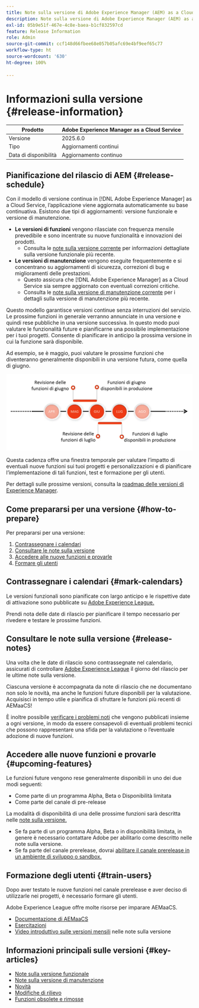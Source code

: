 ```yaml
---
title: Note sulla versione di Adobe Experience Manager (AEM) as a Cloud Service.
description: Note sulla versione di Adobe Experience Manager (AEM) as a Cloud Service.
exl-id: 05b9e51f-467e-4c8e-baea-b1cf832597cd
feature: Release Information
role: Admin
source-git-commit: ccf148d66fbee68e057b05afc69e4bf9eef65c77
workflow-type: ht
source-wordcount: '630'
ht-degree: 100%

---
```



# Informazioni sulla versione {#release-information}

| Prodotto | Adobe Experience Manager as a Cloud Service |
|---|---|
| Versione | 2025.6.0 |
| Tipo | Aggiornamenti continui |
| Data di disponibilità | Aggiornamento continuo |

## Pianificazione del rilascio di AEM {#release-schedule}

Con il modello di versione continua in [!DNL Adobe Experience Manager] as a Cloud Service, l’applicazione viene aggiornata automaticamente su base continuativa. Esistono due tipi di aggiornamenti: versione funzionale e versione di manutenzione.

* **Le versioni di funzioni** vengono rilasciate con frequenza mensile prevedibile e sono incentrate su nuove funzionalità e innovazioni dei prodotti.
   * Consulta le [note sulla versione corrente](/help/release-notes/release-notes-cloud/release-notes-current.md) per informazioni dettagliate sulla versione funzionale più recente.
* **Le versioni di manutenzione** vengono eseguite frequentemente e si concentrano su aggiornamenti di sicurezza, correzioni di bug e miglioramenti delle prestazioni.
   * Questo assicura che [!DNL Adobe Experience Manager] as a Cloud Service sia sempre aggiornato con eventuali correzioni critiche.
   * Consulta le [note sulla versione di manutenzione corrente](/help/release-notes/maintenance/latest.md) per i dettagli sulla versione di manutenzione più recente.

Questo modello garantisce versioni continue senza interruzioni del servizio. Le prossime funzioni in generale verranno annunciate in una versione e quindi rese pubbliche in una versione successiva. In questo modo puoi valutare le funzionalità future e pianificarne una possibile implementazione per i tuoi progetti. Consente di pianificare in anticipo la prossima versione in cui la funzione sarà disponibile.

Ad esempio, se è maggio, puoi valutare le prossime funzioni che diventeranno generalmente disponibili in una versione futura, come quella di giugno.

![Grafico relativo alla cadenza delle prossime funzioni](assets/prerelease-cadence.png)

Questa cadenza offre una finestra temporale per valutare l’impatto di eventuali nuove funzioni sui tuoi progetti e personalizzazioni e di pianificare l’implementazione di tali funzioni, test e formazione per gli utenti.

Per dettagli sulle prossime versioni, consulta la [roadmap delle versioni di Experience Manager](https://experienceleague.adobe.com/docs/experience-manager-release-information/aem-release-updates/update-releases-roadmap.html?lang=it#aem-as-cloud-service).

## Come prepararsi per una versione {#how-to-prepare}

Per prepararsi per una versione:

1. [Contrassegnare i calendari](#mark-calendars)
1. [Consultare le note sulla versione](#release-notes)
1. [Accedere alle nuove funzioni e provarle](#upcoming-features)
1. [Formare gli utenti](#train-users)

## Contrassegnare i calendari {#mark-calendars}

Le versioni funzionali sono pianificate con largo anticipo e le rispettive date di attivazione sono pubblicate su [Adobe Experience League.](https://experienceleague.adobe.com/docs/experience-manager-release-information/aem-release-updates/update-releases-roadmap.html?lang=it#aem-as-cloud-service)

Prendi nota delle date di rilascio per pianificare il tempo necessario per rivedere e testare le prossime funzioni.

## Consultare le note sulla versione {#release-notes}

Una volta che le date di rilascio sono contrassegnate nel calendario, assicurati di controllare [Adobe Experience League](/help/release-notes/release-notes-cloud/release-notes-current.md) il giorno del rilascio per le ultime note sulla versione.

Ciascuna versione è accompagnata da note di rilascio che ne documentano non solo le novità, ma anche le funzioni future disponibili per la valutazione. Acquisisci in tempo utile e pianifica di sfruttare le funzioni più recenti di AEMaaCS!

È inoltre possibile [verificare i problemi noti](/help/release-notes/maintenance/latest.md) che vengono pubblicati insieme a ogni versione, in modo da essere consapevoli di eventuali problemi tecnici che possono rappresentare una sfida per la valutazione o l’eventuale adozione di nuove funzioni.

## Accedere alle nuove funzioni e provarle {#upcoming-features}

Le funzioni future vengono rese generalmente disponibili in uno dei due modi seguenti:

* Come parte di un programma Alpha, Beta o Disponibilità limitata
* Come parte del canale di pre-release

La modalità di disponibilità di una delle prossime funzioni sarà descritta nelle [note sulla versione.](#release-notes)

* Se fa parte di un programma Alpha, Beta o in disponibilità limitata, in genere è necessario contattare Adobe per abilitarlo come descritto nelle note sulla versione.
* Se fa parte del canale prerelease, dovrai [abilitare il canale prerelease in un ambiente di sviluppo o sandbox.](/help/release-notes/prerelease.md)

## Formazione degli utenti {#train-users}

Dopo aver testato le nuove funzioni nel canale prerelease e aver deciso di utilizzarle nei progetti, è necessario formare gli utenti.

Adobe Experience League offre molte risorse per imparare AEMaaCS.

* [Documentazione di AEMaaCS](https://experienceleague.adobe.com/docs/experience-manager-cloud-service.html?lang=it)
* [Esercitazioni](https://experienceleague.adobe.com/docs/experience-manager-learn/aem-tutorials/overview.html?lang=it)
* [Video introduttivo sulle versioni mensili](/help/release-notes/release-notes-cloud/release-notes-current.md#release-video) nelle note sulla versione

## Informazioni principali sulle versioni {#key-articles}

* [Note sulla versione funzionale](/help/release-notes/release-notes-cloud/release-notes-current.md)
* [Note sulla versione di manutenzione](/help/release-notes/maintenance/latest.md)
* [Novità](what-is-new.md)
* [Modifiche di rilievo](aem-cloud-changes.md)
* [Funzioni obsolete e rimosse](deprecated-removed-features.md)
